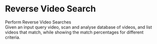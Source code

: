 # Reverse Video Search

Perform Reverse Video Searches\
Given an input query video, scan and analyse database of videos, and list videos that match, while showing the match percentages for different criteria.
